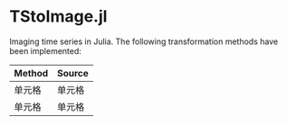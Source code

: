 # TStoImage.jl

Imaging time series in Julia. The following transformation methods have been implemented:

| Method | Source |
|  ----  | ----  |
| 单元格  | 单元格 |
| 单元格  | 单元格 |
